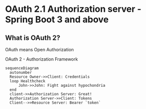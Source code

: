 # OAuth 2.1 Authorization server - Spring Boot 3 and  above

## What is OAuth 2?

OAuth means Open Authorization

OAuth 2 - Authorization Framework

``` mermaid
sequenceDiagram
  autonumber
  Resource Owner->>Client: Credentials
  loop Healthcheck
      John->>John: Fight against hypochondria
  end
  client->>Authorization Server: Great!
  Authorization Server->>Client: Tokens
  Client-->>Resource Server: Bearer `token`

```